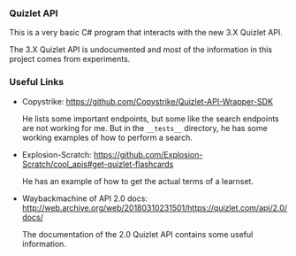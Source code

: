 
### Quizlet API

This is a very basic C# program that interacts with the new 3.X Quizlet API.

The 3.X Quizlet API is undocumented and most of the information in this project comes from experiments.

### Useful Links

- Copystrike: https://github.com/Copystrike/Quizlet-API-Wrapper-SDK

    He lists some important endpoints, but some like the search endpoints are not working for me.
    But in the `__tests__` directory, he has some working examples of how to perform a search.

- Explosion-Scratch: https://github.com/Explosion-Scratch/cool_apis#get-quizlet-flashcards

    He has an example of how to get the actual terms of a learnset.

- Waybackmachine of API 2.0 docs: http://web.archive.org/web/20180310231501/https://quizlet.com/api/2.0/docs/

    The documentation of the 2.0 Quizlet API contains some useful information.


